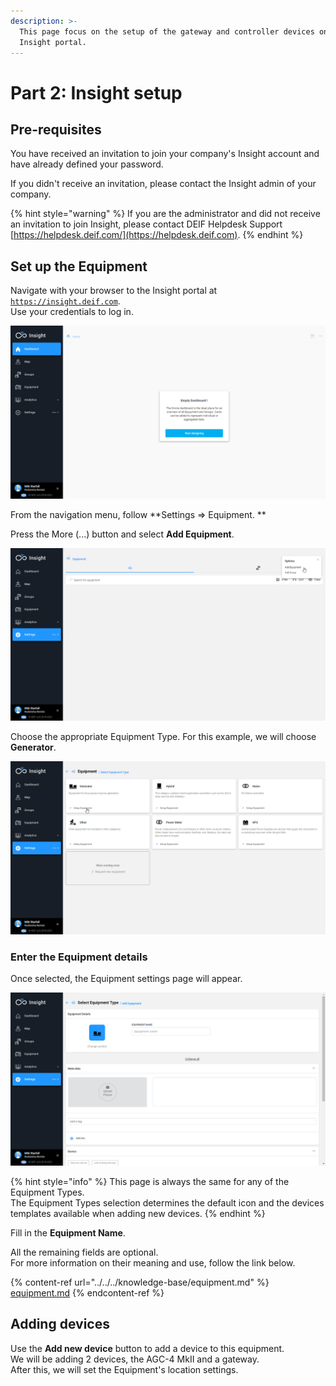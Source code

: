 ```yaml
---
description: >-
  This page focus on the setup of the gateway and controller devices on the
  Insight portal.
---
```


# Part 2: Insight setup

## Pre-requisites

You have received an invitation to join your company's Insight account and have already defined your password.

If you didn't receive an invitation, please contact the Insight admin of your company.

{% hint style="warning" %}
If you are the administrator and did not receive an invitation to join Insight, please contact DEIF Helpdesk Support  [https://helpdesk.deif.com/](https://helpdesk.deif.com).
{% endhint %}

## Set up the Equipment

Navigate with your browser to the Insight portal at [`https://insight.deif.com`](https://insight.deif.com). \
Use your credentials to log in.

![When first logging in, Insight will feel very empty. Don't worry, we'll change that!](<../../../.gitbook/assets/image (18).png>)

From the navigation menu, follow **Settings => Equipment. **

Press the More (...) button and select **Add Equipment**.

![Equipment and Groups (of Equipment) are managed in this page](<../../../.gitbook/assets/image (19).png>)

Choose the appropriate Equipment Type. For this example, we will choose **Generator**.

![There are a variety of Equipment Types available for selection.](<../../../.gitbook/assets/image (20).png>)

### Enter the Equipment details

Once selected, the Equipment settings page will appear.&#x20;

![Creating a new Equipment](<../../../.gitbook/assets/image (21).png>)

{% hint style="info" %}
This page is always the same for any of the Equipment Types.\
The Equipment Types selection determines the default icon and the devices templates available when adding new devices.
{% endhint %}

Fill in the **Equipment Name**.

All the remaining fields are optional.\
For more information on their meaning and use, follow the link below.

{% content-ref url="../../../knowledge-base/equipment.md" %}
[equipment.md](../../../knowledge-base/equipment.md)
{% endcontent-ref %}

## Adding devices

Use the **Add new device** button to add a device to this equipment. \
We will be adding 2 devices, the AGC-4 MkII and a gateway.\
After this, we will set the Equipment's location settings.
